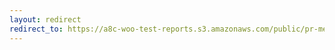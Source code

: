 ```yaml
---
layout: redirect
redirect_to: https://a8c-woo-test-reports.s3.amazonaws.com/public/pr-merge/38776/e2e/index.html
---
```

